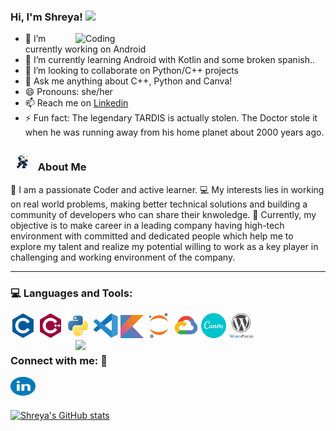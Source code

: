 ### Hi, I'm Shreya! <img src="https://raw.githubusercontent.com/MartinHeinz/MartinHeinz/master/wave.gif" width="30px">

<img align="right" alt="Coding" width="400" src="https://cdn.dribbble.com/users/2646423/screenshots/5507196/computer.gif">


- 🔭 I’m currently working on Android
- 🌱 I’m currently learning Android with Kotlin and some broken spanish..
- 👯 I’m looking to collaborate on Python/C++ projects
- 💬 Ask me anything about C++, Python and Canva!
- 😄 Pronouns: she/her
- 📫 Reach me on <html><a href="https://www.linkedin.com/in/shreya-1a496018b">Linkedin</a></html>
- ⚡ Fun fact: The legendary TARDIS is actually stolen. The Doctor stole it when he was running away from his home planet about 2000 years ago. 

### <img src="https://github.com/24shreya/24shreya/blob/main/5eeea355389655.59822ff824b72.gif" width="40px"> About Me 
📝 I am a passionate Coder and active learner.
💻 My interests lies in working on real world problems, making better technical solutions and building a community of developers who can share their knwoledge.
🧐 Currently, my objective is to make career in a leading company having high-tech environment with committed and dedicated people which help me to explore my talent and realize my potential willing to work as a key player in challenging and working environment of the company.

------------------

<h3 align="left"> 💻 Languages and Tools:</h3>

<p align="left"> 
  
  <img src="https://github.com/devicons/devicon/blob/master/icons/c/c-plain.svg" alt="C" width="40" height= "40"/>    
  <img src="https://github.com/devicons/devicon/blob/master/icons/cplusplus/cplusplus-plain.svg" alt="C++" width="40" height= "40"/>
  <img src="https://github.com/devicons/devicon/blob/master/icons/python/python-original.svg" alt= "Python" width="40" height="40"/> 
  <img src="https://github.com/devicons/devicon/blob/master/icons/vscode/vscode-original.svg" alt= "Visual Studio Code" width="40" height="40"/>
  <img src="https://github.com/devicons/devicon/blob/master/icons/kotlin/kotlin-original.svg" alt= "Kotlin" width="37" height="37"/>
  <img src="https://github.com/devicons/devicon/blob/master/icons/jupyter/jupyter-original.svg" alt= "Jupyter" width="40" height="40"/>
  <img src="https://github.com/devicons/devicon/blob/master/icons/googlecloud/googlecloud-original.svg" alt= "Google Cloud" width="40" height="40"/>
  <img src="https://github.com/devicons/devicon/blob/master/icons/canva/canva-original.svg" alt= "Canva" width="40" height="40"/>
  <img src="https://github.com/devicons/devicon/blob/master/icons/wordpress/wordpress-original.svg" alt= "wordpress" width="40" height="40"/>
  <img align="right" src="https://github-readme-stats.vercel.app/api/top-langs/?username=24shreya&show_icons=true&theme=merko&layout=compact" width="400" /> 
  
</p>

<div id="connect-with-me">
  <h3> Connect with me: 🤝 </h3>
<p align="left">
<a href="https://www.linkedin.com/in/shreya-1a496018b/" target="blank"><img align="center" src="https://github.com/himanshudadheech/Resouce-Icon/blob/main/linkedin.svg" alt="24shreya" height="30" width="40" /></a>

###
[![Shreya's GitHub stats](https://github-readme-stats.vercel.app/api?username=24shreya&show_icons=true&theme=merko)
](https://github.com/anuraghazra/github-readme-stats)


